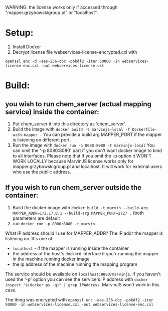 WARNING: the license works only if accessed through "mapper.grzybowskigroup.pl" or "localhost".

# Setup:

1. Install Docker
2. Decrypt license file webservices-license-encrypted.cxl with
  ```
  openssl enc -d -aes-256-cbc -pbkdf2 -iter 50000 -in webservices-license-enc.cxl -out webservices-license.cxl
  ```

# Build:

##  you wish to run chem_server (actual mapping service) inside the container:

1. Put chem_server it into this directory as 'chem_server'.
2. Build the image with `docker build -t marvinjs-local -f Dockerfile-with-mapper .` You can provide a build arg MAPPER_PORT if the mapper is listening on different port.
3. Run the image with `docker run -p 8080:8080 -t marvinjs-local`
You can omit the '-p 8080:8080' part if you don't want docker image to bind to all interfaces. Please note that if you omit the -p option it WON'T WORK LOCALLY because MarvinJS license works only for mapper.grzybowskigroup.pl and localhost. It will work for external users who use the public address.

## If you wish to run chem_server outside the container:

1. Build the docker image with `docker build -t marvin --build-arg MAPPER_ADDR=172.17.0.1 --build-arg MAPPER_PORT=2727 .` (both parameters are default
2. run `docker run -p 8080:8080 -t marvin`

What IP address should I use for MAPPER_ADDR? The IP addr the mapper is listening on. It's one of:

* `localhost` - if the mapper is running inside the container
* the address of the host's `docker0` interface if you'r running the mapper in the machine running docker image
* the ip address of the machine running the mapping program


The service should be available on `localhost:8080/marvinjs`. If you haven't used the '-p' option you can see the service's IP address with `docker inspect "$(docker ps -q)" | grep IPAddress`. MarvinJS won't work in this case.


The thing was encrypted with
    ```
    openssl enc -aes-256-cbc -pbkdf2 -iter 50000 -in webservices-license.cxl -out webservices-license-enc.cxl
    ```
